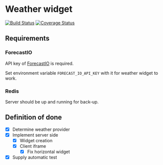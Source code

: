 # Weather widget

[![Build Status](https://travis-ci.org/DoumanAsh/weather-widget-js.svg?branch=master)](https://travis-ci.org/DoumanAsh/weather-widget-js) [![Coverage Status](https://coveralls.io/repos/github/DoumanAsh/weather-widget-js/badge.svg)](https://coveralls.io/github/DoumanAsh/weather-widget-js)

## Requirements

### ForecastIO

API key of [ForecastIO](https://developer.forecast.io) is required.

Set environment variable `FORECAST_IO_API_KEY` with it for weather widget to work.

### Redis

Server should be up and running for back-up.

## Definition of done

- [X] Determine weather provider
- [X] Implement server side
    - [X] Widget creation
    - [X] Client iframe
        - [X] Fix horizontal widget
- [X] Supply automatic test
